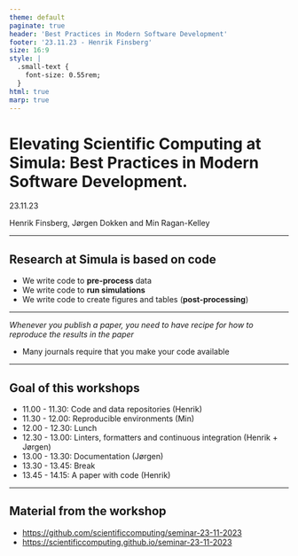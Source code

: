 ```yaml
---
theme: default
paginate: true
header: 'Best Practices in Modern Software Development'
footer: '23.11.23 - Henrik Finsberg'
size: 16:9
style: |
  .small-text {
    font-size: 0.55rem;
  }
html: true
marp: true
---
```


# Elevating Scientific Computing at Simula: Best Practices in Modern Software Development.

23.11.23

Henrik Finsberg, Jørgen Dokken and Min Ragan-Kelley

---

## Research at Simula is based on code

* We write code to **pre-process** data
* We write code to **run simulations**
* We write code to create figures and tables (**post-processing**)


---


*Whenever you publish a paper, you need to have recipe for how to reproduce the results in the paper*

* Many journals require that you make your code available

---

## Goal of this workshops

- 11.00 - 11.30: Code and data repositories (Henrik)
- 11.30 - 12.00: Reproducible environments (Min)
- 12.00 - 12.30: Lunch
- 12.30 - 13.00: Linters, formatters and continuous integration (Henrik + Jørgen)
- 13.00 - 13.30: Documentation (Jørgen)
- 13.30 - 13.45: Break
- 13.45 - 14.15: A paper with code (Henrik)

---

## Material from the workshop

- https://github.com/scientificcomputing/seminar-23-11-2023
- https://scientificcomputing.github.io/seminar-23-11-2023
